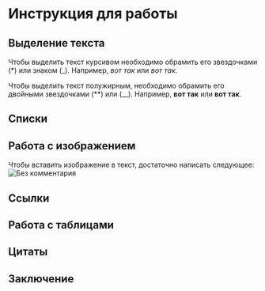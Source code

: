# Инструкция для работы 

## Выделение текста

Чтобы выделить текст курсивом необходимо обрамить его звездочками (*) или знаком (_). Например, *вот так* или _вот так_.

Чтобы выделить текст полужирным, необходимо обрамить его двойными звездочками (**) или (__). Например, **вот так** или __вот так__.

## Списки

## Работа с изображением

Чтобы вставить изображение в текст, достаточно написать следующее:
![Без комментария](Screenshot_1.png)

## Ссылки

## Работа с таблицами

## Цитаты

## Заключение